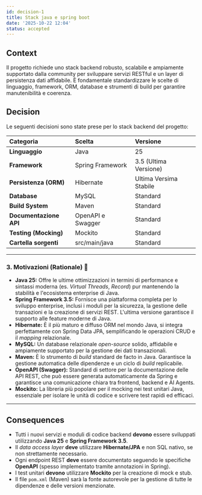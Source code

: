 ```yaml
---
id: decision-1
title: Stack java e spring boot
date: '2025-10-22 12:04'
status: accepted
---
```

## Context

Il progetto richiede uno stack backend robusto, scalabile e ampiamente
supportato dalla community per sviluppare servizi RESTful e un layer
di persistenza dati affidabile. È fondamentale standardizzare le
scelte di linguaggio, framework, ORM, database e strumenti di build
per garantire manutenibilità e coerenza.


## Decision

Le seguenti decisioni sono state prese per lo stack backend del
progetto:

| Categoria | Scelta | Versione |
| :--- | :--- | :--- |
| **Linguaggio** | Java | 25 |
| **Framework** | Spring Framework | 3.5 (Ultima Versione) |
| **Persistenza (ORM)**| Hibernate | Ultima Versima Stabile |
| **Database** | MySQL | Standard |
| **Build System** | Maven | Standard |
| **Documentazione API** | OpenAPI e Swagger | Standard |
| **Testing (Mocking)** | Mockito | Standard |
| **Cartella sorgenti** | src/main/java | Standard |

***

### 3. Motivazioni (Rationale) 🧠

* **Java 25:** Offre le ultime ottimizzazioni in termini di
performance e sintassi moderna (es. *Virtual Threads*, *Record*) pur
mantenendo la stabilità e l'ecosistema enterprise di Java.
* **Spring Framework 3.5:** Fornisce una piattaforma completa per lo
sviluppo enterprise, inclusi i moduli per la sicurezza, la gestione
delle transazioni e la creazione di servizi REST. L'ultima versione
garantisce il supporto alle feature moderne di Java.
* **Hibernate:** È il più maturo e diffuso ORM nel mondo Java, si
integra perfettamente con Spring Data JPA, semplificando le operazioni
CRUD e il *mapping* relazionale.
* **MySQL:** Un database relazionale *open-source* solido, affidabile
e ampiamente supportato per la gestione dei dati transazionali.
* **Maven:** È lo strumento di *build* standard de facto in Java.
Garantisce la gestione automatica delle dipendenze e un ciclo di
*build* replicabile.
* **OpenAPI (Swagger):** Standard di settore per la documentazione
delle API REST, che può essere generata automaticamente da Spring e
garantisce una comunicazione chiara tra frontend, backend e AI Agents.
* **Mockito:** La libreria più popolare per il mocking nei test
unitari Java, essenziale per isolare le unità di codice e scrivere
test rapidi ed efficaci.

***

## Consequences

* Tutti i nuovi servizi e moduli di codice backend **devono** essere
sviluppati utilizzando **Java 25** e **Spring Framework 3.5**.
* Il *data access layer* **deve** utilizzare **Hibernate/JPA** e non
SQL nativo, se non strettamente necessario.
* Ogni endpoint REST **deve** essere documentato seguendo le
specifiche **OpenAPI** (spesso implementato tramite annotazioni in
Spring).
* I test unitari **devono** utilizzare **Mockito** per la creazione di
mock e stub.
* Il file `pom.xml` (Maven) sarà la fonte autorevole per la gestione
di tutte le dipendenze e delle versioni menzionate.